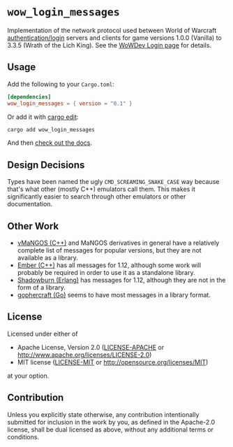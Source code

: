 # `wow_login_messages`

Implementation of the network protocol used between World of Warcraft [authentication/login](https://wowdev.wiki/Login_Packet) servers and clients for game versions 1.0.0 (Vanilla) to 3.3.5 (Wrath of the Lich King).
See the [WoWDev Login page](https://wowdev.wiki/Login) for details.

## Usage

Add the following to your `Cargo.toml`:

```toml
[dependencies]
wow_login_messages = { version = "0.1" }
```

Or add it with [cargo edit](https://github.com/killercup/cargo-edit):
```bash
cargo add wow_login_messages
```

And then [check out the docs](https://docs.rs/wow_srp/latest/wow_login_messages/).

## Design Decisions

Types have been named the ugly `CMD_SCREAMING_SNAKE_CASE` way because that's
what other (mostly C++) emulators call them. This makes it significantly easier
to search through other emulators or other documentation.

## Other Work

* [vMaNGOS (C++)](https://github.com/vmangos/core/blob/ce164f3eb32c75b244482070fbaf3ada1110e6be/src/realmd/AuthSocket.cpp#L65)
and MaNGOS derivatives in general have a relatively complete list of messages for popular versions,
but they are not available as a library.
* [Ember (C++)](https://github.com/EmberEmu/Ember/blob/418aaac1d32a65384cfb399c97640c1f25afa69c/src/login/grunt/client/LoginChallenge.h#L37)
has all messages for 1.12, although some work will probably be required in order to use it as a standalone library.
* [Shadowburn (Erlang)](https://gitlab.com/shadowburn/shadowburn/-/blob/ac905fabf56579b3bda6f16689c74f544da043e2/apps/logind/lib/authenticator.ex#L173)
has messages for 1.12, although they are not in the form of a library.
* [gophercraft (Go)](https://github.com/superp00t/gophercraft/blob/382259f45bc9bfc4209af87ae1cd174d76fd4ce2/auth/AuthLogonChallenge_C.go#L13)
seems to have most messages in a library format.

## License

Licensed under either of

 * Apache License, Version 2.0
   ([LICENSE-APACHE](LICENSE-APACHE) or http://www.apache.org/licenses/LICENSE-2.0)
 * MIT license
   ([LICENSE-MIT](LICENSE-MIT) or http://opensource.org/licenses/MIT)

at your option.

## Contribution

Unless you explicitly state otherwise, any contribution intentionally submitted
for inclusion in the work by you, as defined in the Apache-2.0 license, shall be
dual licensed as above, without any additional terms or conditions.
